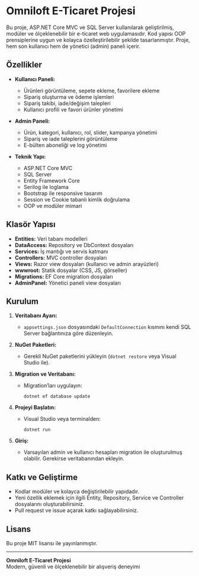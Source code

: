 # Omniloft E-Ticaret Projesi

Bu proje, ASP.NET Core MVC ve SQL Server kullanılarak geliştirilmiş, modüler ve ölçeklenebilir bir e-ticaret web uygulamasıdır. Kod yapısı OOP prensiplerine uygun ve kolayca özelleştirilebilir şekilde tasarlanmıştır. Proje, hem son kullanıcı hem de yönetici (admin) paneli içerir.

## Özellikler

- **Kullanıcı Paneli:**  
  - Ürünleri görüntüleme, sepete ekleme, favorilere ekleme  
  - Sipariş oluşturma ve ödeme işlemleri  
  - Sipariş takibi, iade/değişim talepleri  
  - Kullanıcı profili ve favori ürünler yönetimi

- **Admin Paneli:**  
  - Ürün, kategori, kullanıcı, rol, slider, kampanya yönetimi  
  - Sipariş ve iade taleplerini görüntüleme  
  - E-bülten aboneliği ve log yönetimi

- **Teknik Yapı:**  
  - ASP.NET Core MVC  
  - SQL Server  
  - Entity Framework Core  
  - Serilog ile loglama  
  - Bootstrap ile responsive tasarım  
  - Session ve Cookie tabanlı kimlik doğrulama  
  - OOP ve modüler mimari

## Klasör Yapısı

- **Entities:** Veri tabanı modelleri
- **DataAccess:** Repository ve DbContext dosyaları
- **Services:** İş mantığı ve servis katmanı
- **Controllers:** MVC controller dosyaları
- **Views:** Razor view dosyaları (kullanıcı ve admin arayüzleri)
- **wwwroot:** Statik dosyalar (CSS, JS, görseller)
- **Migrations:** EF Core migration dosyaları
- **AdminPanel:** Yönetici paneli view dosyaları

## Kurulum

1. **Veritabanı Ayarı:**  
   - `appsettings.json` dosyasındaki `DefaultConnection` kısmını kendi SQL Server bağlantınıza göre düzenleyin.

2. **NuGet Paketleri:**  
   - Gerekli NuGet paketlerini yükleyin (`dotnet restore` veya Visual Studio ile).

3. **Migration ve Veritabanı:**  
   - Migration’ları uygulayın:  
     ```
     dotnet ef database update
     ```

4. **Projeyi Başlatın:**  
   - Visual Studio veya terminalden:  
     ```
     dotnet run
     ```

5. **Giriş:**  
   - Varsayılan admin ve kullanıcı hesapları migration ile oluşturulmuş olabilir. Gerekirse veritabanından ekleyin.

## Katkı ve Geliştirme

- Kodlar modüler ve kolayca değiştirilebilir yapıdadır.
- Yeni özellik eklemek için ilgili Entity, Repository, Service ve Controller dosyalarını oluşturabilirsiniz.
- Pull request ve issue açarak katkı sağlayabilirsiniz.

## Lisans

Bu proje MIT lisansı ile yayınlanmıştır.

---

**Omniloft E-Ticaret Projesi**  
Modern, güvenli ve ölçeklenebilir bir alışveriş deneyimi
